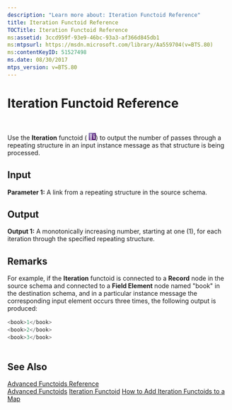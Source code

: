 ```yaml
---
description: "Learn more about: Iteration Functoid Reference"
title: Iteration Functoid Reference
TOCTitle: Iteration Functoid Reference
ms:assetid: 3ccd959f-93e9-46bc-93a3-af366d845db1
ms:mtpsurl: https://msdn.microsoft.com/library/Aa559704(v=BTS.80)
ms:contentKeyID: 51527498
ms.date: 08/30/2017
mtps_version: v=BTS.80
---
```


# Iteration Functoid Reference

 

Use the **Iteration** functoid ( ![](images/Aa560018.1c8ae190-aed0-49fc-b235-5c8b871b6b76(BTS.80).jpeg)) to output the number of passes through a repeating structure in an input instance message as that structure is being processed.

## Input

**Parameter 1:** A link from a repeating structure in the source schema.

## Output

**Output 1:** A monotonically increasing number, starting at one (1), for each iteration through the specified repeating structure.

## Remarks

For example, if the **Iteration** functoid is connected to a **Record** node in the source schema and connected to a **Field Element** node named "book" in the destination schema, and in a particular instance message the corresponding input element occurs three times, the following output is produced:

```C#
<book>1</book>  
<book>2</book>  
<book>3</book>  
  
```

## See Also

[Advanced Functoids Reference](advanced-functoids-reference.md)  
[Advanced Functoids](https://msdn.microsoft.com/library/aa561121\(v=bts.80\))  
[Iteration Functoid](https://msdn.microsoft.com/library/aa559232\(v=bts.80\))  
[How to Add Iteration Functoids to a Map](https://msdn.microsoft.com/library/aa559120\(v=bts.80\))

